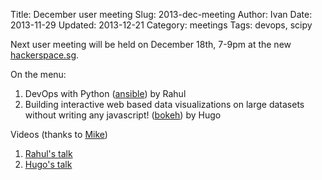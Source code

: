 Title: December user meeting
Slug: 2013-dec-meeting
Author: Ivan
Date: 2013-11-29
Updated: 2013-12-21
Category: meetings
Tags: devops, scipy

Next user meeting will be held on December 18th, 7-9pm at the new
[hackerspace.sg](http://hackerspace.sg).

On the menu:

1. DevOps with Python ([ansible](http://www.ansibleworks.com/)) by Rahul
2. Building interactive web based data visualizations on large
datasets without writing any javascript! ([bokeh](http://bokeh.pydata.org/)) by Hugo


Videos (thanks to [Mike](https://twitter.com/coderkungfu))

1. [Rahul's talk][vid1]
2. [Hugo's talk][vid2]


[vid1]: http://www.youtube.com/watch?v=wLQULGdqx9c&list=PLECEw2eFfW7hYMucZmsrryV_9nIc485P1
[vid2]: http://www.youtube.com/watch?v=mQHHVhsdqOc&list=PLECEw2eFfW7hYMucZmsrryV_9nIc485P1

